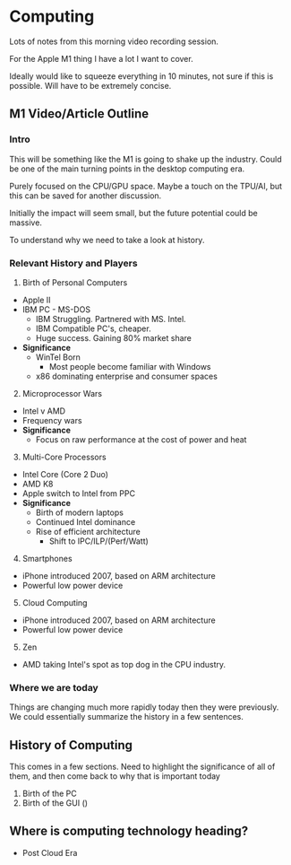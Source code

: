 # Computing

Lots of notes from this morning video recording session.

For the Apple M1 thing I have a lot I want to cover.

Ideally would like to squeeze everything in 10 minutes, not sure if this is possible.
Will have to be extremely concise.


## M1 Video/Article Outline

### Intro

This will be something like the M1 is going to shake up the industry. Could be one
of the main turning points in the desktop computing era.

Purely focused on the CPU/GPU space. Maybe a touch on the TPU/AI, but this
can be saved for another discussion.

Initially the impact will seem small, but the future potential could be massive.

To understand why we need to take a look at history.

### Relevant History and Players

1. Birth of Personal Computers
  * Apple II
  * IBM PC - MS-DOS
    * IBM Struggling. Partnered with MS. Intel.
    * IBM Compatible PC's, cheaper. 
    * Huge success. Gaining 80% market share
  * **Significance** 
    * WinTel Born
      * Most people become familiar with Windows
    * x86 dominating enterprise and consumer spaces
2. Microprocessor Wars
  * Intel v AMD
  * Frequency wars
  * **Significance**
    * Focus on raw performance at the cost of power and heat
3. Multi-Core Processors
  * Intel Core (Core 2 Duo)
  * AMD K8
  * Apple switch to Intel from PPC
  * **Significance** 
    * Birth of modern laptops
    * Continued Intel dominance
    * Rise of efficient architecture
      * Shift to IPC/ILP/(Perf/Watt)
4. Smartphones
  * iPhone introduced 2007, based on ARM architecture
  * Powerful low power device
5. Cloud Computing
  * iPhone introduced 2007, based on ARM architecture
  * Powerful low power device
5. Zen
  * AMD taking Intel's spot as top dog in the CPU industry.  

### Where we are today

Things are changing much more rapidly today then they were previously. We could essentially summarize
the history in a few sentences.

## History of Computing

This comes in a few sections.
Need to highlight the significance of all of them, and then come back to why that is important today

1. Birth of the PC
2. Birth of the GUI ()

## Where is computing technology heading?

* Post Cloud Era